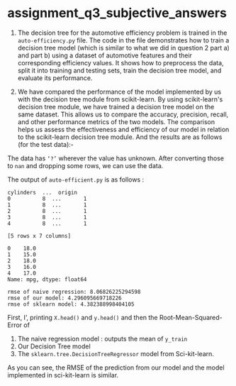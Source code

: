 # assignment_q3_subjective_answers

1.  The decision tree for the automotive efficiency problem is trained in the `auto-efficiency.py` file. The code in the file demonstrates how to train a decision tree model (which is similar to what we did in question 2 part a) and part b) using a dataset of automotive features and their corresponding efficiency values. It shows how to preprocess the data, split it into training and testing sets, train the decision tree model, and evaluate its performance.

2.  We have compared the performance of the model implemented by us with the decision tree module from scikit-learn. By using scikit-learn's decision tree module, we have trained a decision tree model on the same dataset. This allows us to compare the accuracy, precision, recall, and other performance metrics of the two models. The comparison helps us assess the effectiveness and efficiency of our model in relation to the scikit-learn decision tree module. And the results are as follows (for the test data):-

The data has `‘?’` wherever the value has unknown. After converting those to `nan` and dropping some rows, we can use the data.

The output of `auto-efficient.py` is as follows :

```
cylinders  ...  origin
0          8  ...       1
1          8  ...       1
2          8  ...       1
3          8  ...       1
4          8  ...       1

[5 rows x 7 columns]

0    18.0
1    15.0
2    18.0
3    16.0
4    17.0
Name: mpg, dtype: float64

rmse of naive regression: 8.06826225294598
rmse of our model: 4.296095669718226
rmse of sklearn model: 4.382388998404105
```

First, I’, printing `X.head()` and `y.head()` and then the Root-Mean-Squared-Error of

1. The naive regression model : outputs the mean of `y_train`
2. Our Decision Tree model
3. The `sklearn.tree.DecisionTreeRegressor` model from Sci-kit-learn.

As you can see, the RMSE of the prediction from our model and the model implemented in sci-kit-learn is similar.
